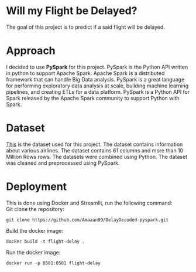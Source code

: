 # Will my Flight be Delayed?
The goal of this project is to predict if a said flight will be delayed.

# Approach
I decided to use **PySpark** for this project. PySpark is the Python API written in python to support Apache Spark. Apache Spark is a distributed framework that can handle Big Data analysis. PySpark is a great language for performing exploratory data analysis at scale, building machine learning pipelines, and creating ETLs for a data platform. PySpark is a Python API for Spark released by the Apache Spark community to support Python with Spark.

# Dataset
[This](https://www.kaggle.com/datasets/robikscube/flight-delay-dataset-20182022/) is the dataset used for this project. The dataset contains information about various airlines. The dataset contains 61 columns and more than 10 Million Rows rows. The datasets were combined using Python. The dataset was cleaned and preprocessed using PySpark.

# Deployment
This is done using Docker and Streamlit, run the following command:
<br>
Git clone the repository:
```
git clone https://github.com/Amaaan09/DelayDecoded-pyspark.git
```
Build the docker image:
```
docker build -t flight-delay .
```
Run the docker image:
```
docker run -p 8501:8501 flight-delay
```
